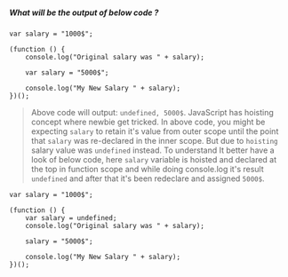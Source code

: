 ##### What will be the output of below code ? 

```
var salary = "1000$";

(function () {
    console.log("Original salary was " + salary);

    var salary = "5000$";

    console.log("My New Salary " + salary);
})();
```
> Above code will output: `undefined, 5000$`. JavaScript has hoisting concept where newbie get tricked. In above code, you might be expecting `salary` to retain it's value from outer scope until the point that `salary` was re-declared in the inner scope. But due to `hoisting` salary value was `undefined` instead. To understand It better have a look of below code, here `salary` variable is hoisted and declared at the top in function scope and while doing console.log it's result `undefined` and after that it's been redeclare and assigned `5000$`.

```
var salary = "1000$";

(function () {
    var salary = undefined;
    console.log("Original salary was " + salary);

    salary = "5000$";

    console.log("My New Salary " + salary);
})();
```

  
 
 







